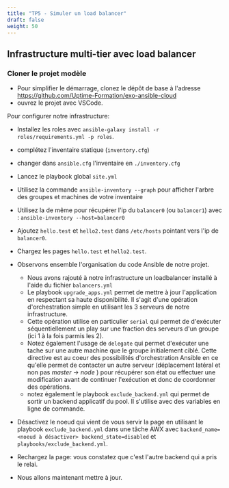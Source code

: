 ```yaml
---
title: "TP5 - Simuler un load balancer" 
draft: false
weight: 50
---
```


## Infrastructure multi-tier avec load balancer

### Cloner le projet modèle

- Pour simplifier le démarrage, clonez le dépôt de base à l'adresse <https://github.com/Uptime-Formation/exo-ansible-cloud>
- ouvrez le projet avec VSCode.

Pour configurer notre infrastructure:

- Installez les roles avec `ansible-galaxy install -r roles/requirements.yml -p roles`.


- complétez l'inventaire statique (`inventory.cfg`)
- changer dans `ansible.cfg` l'inventaire en `./inventory.cfg`

- Lancez le playbook global `site.yml`

- Utilisez la commande `ansible-inventory --graph` pour afficher l'arbre des groupes et machines de votre inventaire
- Utilisez la de même pour récupérer l'ip du `balancer0` (ou `balancer1`) avec : `ansible-inventory --host=balancer0`
- Ajoutez `hello.test` et `hello2.test` dans `/etc/hosts` pointant vers l'ip de `balancer0`.

- Chargez les pages `hello.test` et `hello2.test`.

- Observons ensemble l'organisation du code Ansible de notre projet.
  - Nous avons rajouté à notre infrastructure un loadbalancer installé à l'aide du fichier `balancers.yml`
  - Le playbook `upgrade_apps.yml` permet de mettre à jour l'application en respectant sa haute disponibilité. Il s'agit d'une opération d'orchestration simple en utilisant les 3 serveurs de notre infrastructure.
  - Cette opération utilise en particulier `serial` qui permet de d'exécuter séquentiellement un play sur une fraction des serveurs d'un groupe (ici 1 à la fois parmis les 2).
  - Notez également l'usage de `delegate` qui permet d'exécuter une tache sur une autre machine que le groupe initialement ciblé. Cette directive est au coeur des possibilités d'orchestration Ansible en ce qu'elle permet de contacter un autre serveur (déplacement latéral et non pas *master -> node* ) pour récupérer son état ou effectuer une modification avant de continuer l'exécution et donc de coordonner des opérations.
  - notez également le playbook `exclude_backend.yml` qui permet de sortir un backend applicatif du pool. Il s'utilise avec des variables en ligne de commande.
<!-- TODO: faire des vars_prompts ? -->

- Désactivez le noeud qui vient de vous servir la page en utilisant le playbook `exclude_backend.yml` dans une tâche AWX avec `backend_name=<noeud à désactiver> backend_state=disabled` et `playbooks/exclude_backend.yml`.

- Rechargez la page: vous constatez que c'est l'autre backend qui a pris le relai.

- Nous allons maintenant mettre à jour.
